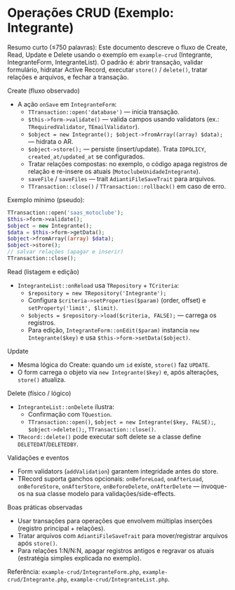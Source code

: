 # Operações CRUD (Exemplo: Integrante)

Resumo curto (≤750 palavras):
Este documento descreve o fluxo de Create, Read, Update e Delete usando o exemplo em `example-crud` (Integrante, IntegranteForm, IntegranteList). O padrão é: abrir transação, validar formulário, hidratar Active Record, executar `store()` / `delete()`, tratar relações e arquivos, e fechar a transação.

Create (fluxo observado)
- A ação `onSave` em `IntegranteForm`:
  - `TTransaction::open('database')` — inicia transação.
  - `$this->form->validate()` — valida campos usando validators (ex.: `TRequiredValidator`, `TEmailValidator`).
  - `$object = new Integrante(); $object->fromArray((array) $data);` — hidrata o AR.
  - `$object->store();` — persiste (insert/update). Trata `IDPOLICY`, `created_at/updated_at` se configurados.
  - Tratar relações compostas: no exemplo, o código apaga registros de relação e re-insere os atuais (`MotoclubeUnidadeIntegrante`).
  - `saveFile` / `saveFiles` — trait `AdiantiFileSaveTrait` para arquivos.
  - `TTransaction::close()` / `TTransaction::rollback()` em caso de erro.

Exemplo mínimo (pseudo):

```php
TTransaction::open('saas_motoclube');
$this->form->validate();
$object = new Integrante();
$data = $this->form->getData();
$object->fromArray((array) $data);
$object->store();
// salvar relações (apagar e inserir)
TTransaction::close();
```

Read (listagem e edição)
- `IntegranteList::onReload` usa `TRepository` + `TCriteria`:
  - `$repository = new TRepository('Integrante');`
  - Configura `$criteria->setProperties($param)` (order, offset) e `setProperty('limit', $limit)`.
  - `$objects = $repository->load($criteria, FALSE);` — carrega os registros.
  - Para edição, `IntegranteForm::onEdit($param)` instancia `new Integrante($key)` e usa `$this->form->setData($object)`.

Update
- Mesma lógica do Create: quando um `id` existe, `store()` faz `UPDATE`.
- O form carrega o objeto via `new Integrante($key)` e, após alterações, `store()` atualiza.

Delete (físico / lógico)
- `IntegranteList::onDelete` ilustra:
  - Confirmação com `TQuestion`.
  - `TTransaction::open()`, `$object = new Integrante($key, FALSE);`, `$object->delete();`, `TTransaction::close()`.
- `TRecord::delete()` pode executar soft delete se a classe define `DELETEDAT`/`DELETEDBY`.

Validações e eventos
- Form validators (`addValidation`) garantem integridade antes do store.
- TRecord suporta ganchos opcionais: `onBeforeLoad`, `onAfterLoad`, `onBeforeStore`, `onAfterStore`, `onBeforeDelete`, `onAfterDelete` — invoque-os na sua classe modelo para validações/side-effects.

Boas práticas observadas
- Usar transações para operações que envolvem múltiplas inserções (registro principal + relações).
- Tratar arquivos com `AdiantiFileSaveTrait` para mover/registrar arquivos após `store()`.
- Para relações 1:N/N:N, apagar registros antigos e regravar os atuais (estratégia simples explicada no exemplo).

Referência: `example-crud/IntegranteForm.php`, `example-crud/Integrante.php`, `example-crud/IntegranteList.php`.
